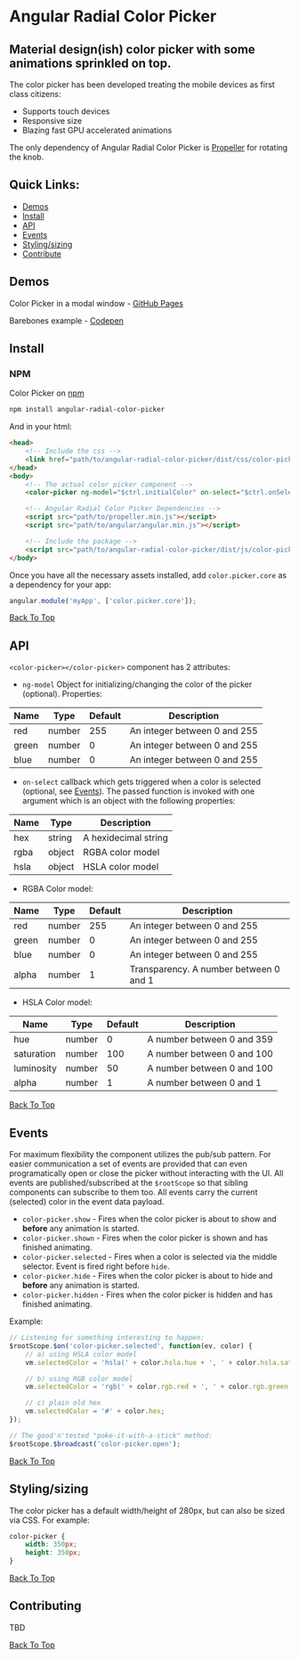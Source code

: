 # Angular Radial Color Picker

## Material design(ish) color picker with some animations sprinkled on top.

The color picker has been developed treating the mobile devices as first class citizens:
* Supports touch devices
* Responsive size
* Blazing fast GPU accelerated animations

The only dependency of Angular Radial Color Picker is [Propeller](https://github.com/PixelsCommander/Propeller) for rotating the knob.

## Quick Links:

* [Demos](#user-content-demos)
* [Install](#user-content-install)
* [API](#user-content-api)
* [Events](#user-content-events)
* [Styling/sizing](#user-content-stylingsizing)
* [Contribute](#user-content-contributing)

## <a name="demos">Demos</a>
Color Picker in a modal window - [GitHub Pages](https://talamaska.github.io/angular-radial-color-picker)

Barebones example - [Codepen](http://codepen.io/rkunev/pen/evYaBO)

## <a name="install">Install</a>

### NPM
Color Picker on [npm](https://www.npmjs.com/package/angular-radial-color-picker)
```bash
npm install angular-radial-color-picker
```

And in your html:

```html
<head>
    <!-- Include the css -->
    <link href="path/to/angular-radial-color-picker/dist/css/color-picker.min.css" rel="stylesheet">
</head>
<body>
    <!-- The actual color picker component -->
    <color-picker ng-model="$ctrl.initialColor" on-select="$ctrl.onSelect(color)"></color-picker>

    <!-- Angular Radial Color Picker Dependencies -->
    <script src="path/to/propeller.min.js"></script>
    <script src="path/to/angular/angular.min.js"></script>

    <!-- Include the package -->
    <script src="path/to/angular-radial-color-picker/dist/js/color-picker.min.js"></script>
</body>
```

Once you have all the necessary assets installed, add `color.picker.core` as a dependency for your app:
```javascript
angular.module('myApp', ['color.picker.core']);
```

[Back To Top](#user-content-quick-links)

## <a name="api">API</a>
`<color-picker></color-picker>` component has 2 attributes:

- `ng-model` Object for initializing/changing the color of the picker (optional). Properties:

| Name  | Type   | Default | Description |
|-------|--------|---------|------------------------------|
| red   | number | 255     | An integer between 0 and 255 |
| green | number | 0       | An integer between 0 and 255 |
| blue  | number | 0       | An integer between 0 and 255 |

- `on-select` callback which gets triggered when a color is selected (optional, see [Events](#user-content-events)). The passed function is invoked with one argument which is an object with the following properties:

| Name  | Type   | Description                  |
|-------|--------|------------------------------|
| hex   | string | A hexidecimal string         |
| rgba  | object | RGBA color model             |
| hsla  | object | HSLA color model             |

- RGBA Color model:

| Name  | Type   | Default | Description |
|-------|--------|---------|-------------|
| red   | number | 255     | An integer between 0 and 255 |
| green | number | 0       | An integer between 0 and 255 |
| blue  | number | 0       | An integer between 0 and 255 |
| alpha | number | 1       | Transparency. A number between 0 and 1 |

- HSLA Color model:

| Name       | Type   | Default | Description |
|------------|--------|---------|-------------|
| hue        | number | 0       | A number between 0 and 359 |
| saturation | number | 100     | A number between 0 and 100 |
| luminosity | number | 50      | A number between 0 and 100 |
| alpha      | number | 1       | A number between 0 and 1 |

[Back To Top](#user-content-quick-links)

## <a name="events">Events</a>

For maximum flexibility the component utilizes the pub/sub pattern. For easier communication a set of events are provided that can even programatically open or close the picker without interacting with the UI. All events are published/subscribed at the `$rootScope` so that sibling components can subscribe to them too. All events carry the current (selected) color in the event data payload.

* `color-picker.show` - Fires when the color picker is about to show and **before** any animation is started.
* `color-picker.shown` - Fires when the color picker is shown and has finished animating.
* `color-picker.selected` - Fires when a color is selected via the middle selector. Event is fired right before `hide`.
* `color-picker.hide` - Fires when the color picker is about to hide and **before** any animation is started.
* `color-picker.hidden` - Fires when the color picker is hidden and has finished animating.

Example:
```javascript
// Listening for something interesting to happen:
$rootScope.$on('color-picker.selected', function(ev, color) {
    // a) using HSLA color model
    vm.selectedColor = 'hsla(' + color.hsla.hue + ', ' + color.hsla.saturation + '%, ' + color.hsla.luminosity + '%, ' + color.hsla.alpha + ')';

    // b) using RGB color model
    vm.selectedColor = 'rgb(' + color.rgb.red + ', ' + color.rgb.green + ', ' + color.rgb.blue + ')';

    // c) plain old hex
    vm.selectedColor = '#' + color.hex;
});

// The good'n'tested "poke-it-with-a-stick" method:
$rootScope.$broadcast('color-picker.open');
```

[Back To Top](#user-content-quick-links)

## <a name="styling">Styling/sizing</a>

The color picker has a default width/height of 280px, but can also be sized via CSS. For example:
```css
color-picker {
    width: 350px;
    height: 350px;
}
```

[Back To Top](#user-content-quick-links)

## Contributing
TBD

[Back To Top](#user-content-quick-links)

